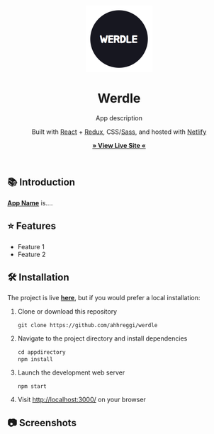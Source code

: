<!-- TITLE -->
<div align="center">
<img src="public/logo.png" width="150px">
<p>
<h1>Werdle</h1>
<p>App description
</p>

<p>Built with <a href="https://reactjs.org/">React</a> + <a href="https://redux.js.org/">Redux</a>, CSS</a>/<a href="https://sass-lang.com/">Sass</a>, and hosted with <a href="https://www.netlify.com/">Netlify</a></p>

<b><a href="" target="_blank">
» View Live Site «
</a></b>

<img src="">

</div>

<!-- INTRODUCTION -->

## 📚 Introduction

<b>[App Name](http://google.ca)</b> is....

<!-- FEATURES -->

## ⭐ Features

- Feature 1
- Feature 2

<!-- INSTALLATION -->

## 🛠 Installation

The project is live
<b><a href="http://pomomilk.com/" target="_blank">here</a></b>, but if you would prefer a local installation:

1. Clone or download this repository
   ```
   git clone https://github.com/ahhreggi/werdle
   ```
2. Navigate to the project directory and install dependencies
   ```
   cd appdirectory
   npm install
   ```
3. Launch the development web server
   ```
   npm start
   ```
4. Visit <a href="http://localhost:3000/">http://localhost:3000/</a> on your browser

## 📷 Screenshots
